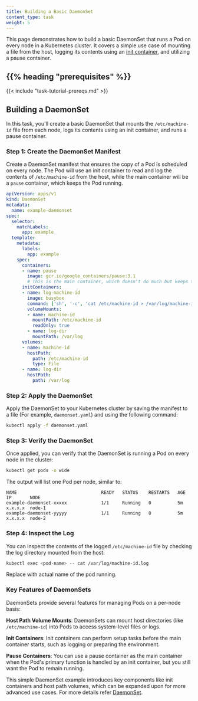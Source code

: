 ```yaml
---
title: Building a Basic DaemonSet  
content_type: task  
weight: 5  
---
```

<!-- overview -->

This page demonstrates how to build a basic DaemonSet that runs a Pod on every node in a Kubernetes cluster.
It covers a simple use case of mounting a file from the host, logging its contents using
an [init container](/docs/concepts/workloads/pods/init-containers/), and utilizing a pause container.

## {{% heading "prerequisites" %}}

{{< include "task-tutorial-prereqs.md" >}}

## Building a DaemonSet

In this task, you'll create a basic DaemonSet that mounts the `/etc/machine-id` file from each node,
logs its contents using an init container, and runs a pause container.

### Step 1: Create the DaemonSet Manifest

Create a DaemonSet manifest that ensures the copy of a Pod is scheduled on every node.
The Pod will use an init container to read and log the contents of `/etc/machine-id` from the host,
while the main container will be a `pause` container, which keeps the Pod running.

```yaml
apiVersion: apps/v1
kind: DaemonSet
metadata:
  name: example-daemonset
spec:
  selector:
    matchLabels:
      app: example
  template:
    metadata:
      labels:
        app: example
    spec:
      containers:
      - name: pause
        image: gcr.io/google_containers/pause:3.1
        # This is the main container, which doesn't do much but keeps the Pod alive.
      initContainers:
      - name: log-machine-id
        image: busybox
        command: ['sh', '-c', 'cat /etc/machine-id > /var/log/machine-id.log']
        volumeMounts:
        - name: machine-id
          mountPath: /etc/machine-id
          readOnly: true
        - name: log-dir
          mountPath: /var/log
      volumes:
      - name: machine-id
        hostPath:
          path: /etc/machine-id
          type: File
      - name: log-dir
        hostPath:
          path: /var/log
```

### Step 2: Apply the DaemonSet

Apply the DaemonSet to your Kubernetes cluster by saving the manifest to a file (For example, `daemonset.yaml`) and using the following command:

```bash
kubectl apply -f daemonset.yaml
```

### Step 3: Verify the DaemonSet

Once applied, you can verify that the DaemonSet is running a Pod on every node in the cluster:

```bash
kubectl get pods -o wide
```

The output will list one Pod per node, similar to:

```
NAME                                READY   STATUS    RESTARTS   AGE    IP       NODE
example-daemonset-xxxxx             1/1     Running   0          5m     x.x.x.x  node-1
example-daemonset-yyyyy             1/1     Running   0          5m     x.x.x.x  node-2
```

### Step 4: Inspect the Log

You can inspect the contents of the logged `/etc/machine-id` file by checking the log directory mounted from the host:

```bash
kubectl exec <pod-name> -- cat /var/log/machine-id.log
```
Replace <pod-name> with actual name of the pod running.

### Key Features of DaemonSets

DaemonSets provide several features for managing Pods on a per-node basis:

**Host Path Volume Mounts**:
DaemonSets can mount host directories (like `/etc/machine-id`) into Pods to access system-level files or logs.

**Init Containers**:
Init containers can perform setup tasks before the main container starts, such as logging or preparing the environment.

**Pause Containers**:
You can use a pause container as the main container when the Pod's primary function is
handled by an init container, but you still want the Pod to remain running.

This simple DaemonSet example introduces key components like init containers and host path volumes,
which can be expanded upon for more advanced use cases. For more details refer
[DaemonSet](/docs/concepts/workloads/controllers/daemonset/).




